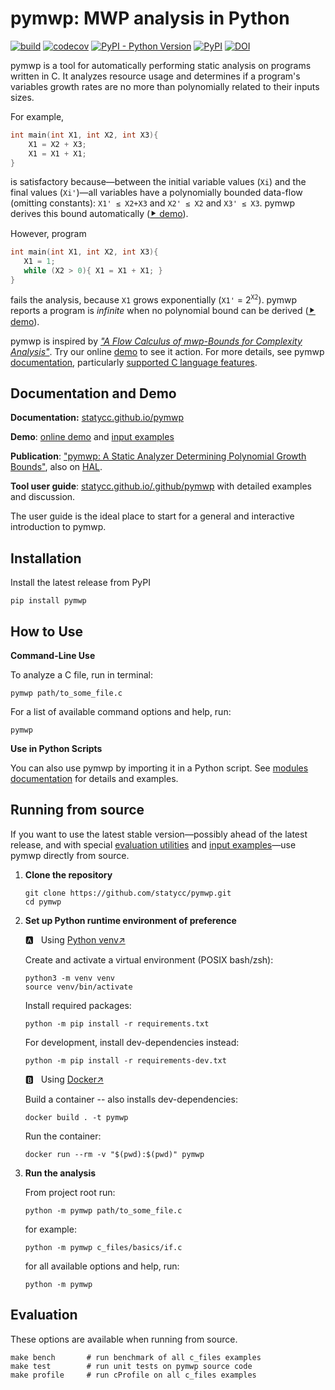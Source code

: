 # pymwp: MWP analysis in Python

[![build](https://github.com/statycc/pymwp/actions/workflows/build.yaml/badge.svg)](https://github.com/statycc/pymwp/actions/workflows/build.yaml)
[![codecov](https://codecov.io/gh/statycc/pymwp/branch/main/graph/badge.svg?token=4v3zRbkAjM)](https://codecov.io/gh/statycc/pymwp)
[![PyPI - Python Version](https://img.shields.io/pypi/pyversions/pymwp)](https://pypi.org/project/pymwp/)
[![PyPI](https://img.shields.io/pypi/v/pymwp)](https://pypi.org/project/pymwp/)
[![DOI](https://zenodo.org/badge/DOI/10.5281/zenodo.7879822.svg)](https://doi.org/10.5281/zenodo.7879822)

<!-- 
  Do not remove start and end comments (e.g. "include-start", "include-end").
  They are markers for what to include in the documentation website.
-->

<!--include-start-->

pymwp is a tool for automatically performing static analysis on programs written in C.
It analyzes resource usage and determines if a program's variables growth rates are no more than polynomially related to
their inputs sizes. 

For example,

   ```c
   int main(int X1, int X2, int X3){
       X1 = X2 + X3;
       X1 = X1 + X1;
   }
   ``` 
   
   is satisfactory because—between the initial variable values (`Xi`) and the final values (`Xi'`)—all variables have a polynomially bounded data-flow (omitting constants): 
   `X1' ≤ X2+X3` and `X2' ≤ X2`  and `X3' ≤ X3`. pymwp derives this bound automatically ([⯈ demo](https://statycc.github.io/pymwp/demo/#original_paper_example3_1_b.c)).

However, program

   ```c
   int main(int X1, int X2, int X3){
      X1 = 1;
      while (X2 > 0){ X1 = X1 + X1; }
   }   
   ```

   fails the analysis, because `X1` grows exponentially (`X1'` = $2^{\texttt{X2}}$).
   pymwp reports a program is _infinite_ when no polynomial bound can be derived ([⯈ demo](https://statycc.github.io/pymwp/demo/#original_paper_example3_1_d.c)).


pymwp is inspired by [_"A Flow Calculus of mwp-Bounds for Complexity Analysis"_](https://doi.org/10.1145/1555746.1555752).
Try our online [demo](https://statycc.github.io/pymwp/demo/) to see it action.
For more details, see pymwp [documentation](https://statycc.github.io/pymwp/), particularly [supported C language features](https://statycc.github.io/pymwp/features/).

## Documentation and Demo

**Documentation:** [statycc.github.io/pymwp](https://statycc.github.io/pymwp/)

**Demo**: [online demo](https://statycc.github.io/pymwp/demo/) and [input examples](https://statycc.github.io/pymwp/examples/)

**Publication**: ["pymwp: A Static Analyzer Determining Polynomial Growth Bounds"](http://doi.org/10.1007/978-3-031-45332-8_14),
also on [HAL](https://hal.science/hal-03269121v4/document).

**Tool user guide**: [statycc.github.io/.github/pymwp](https://statycc.github.io/.github/pymwp) with detailed examples and discussion.

The user guide is the ideal place to start for a general and interactive introduction to pymwp.

## Installation

Install the latest release from PyPI

```
pip install pymwp
```

## How to Use

**Command-Line Use**

To analyze a C file, run in terminal:

```
pymwp path/to_some_file.c
```

For a list of available command options and help, run:

```
pymwp
```

**Use in Python Scripts**

You can also use pymwp by importing it in a Python script.
See [modules documentation](https://statycc.github.io/pymwp/modules/) for details and examples.

## Running from source

If you want to use the latest stable version—possibly ahead of the latest release, and with special [evaluation utilities](https://statycc.github.io/pymwp/utilities/) and [input examples](https://statycc.github.io/pymwp/examples/)—use pymwp directly from source.

1. **Clone the repository**

    ```shell
    git clone https://github.com/statycc/pymwp.git 
    cd pymwp
    ``` 

2. **Set up Python runtime environment of preference**

    :a: &nbsp; Using [Python venv&nearr;](https://docs.python.org/3/library/venv.html)
   
    Create and activate a virtual environment (POSIX bash/zsh):
     
    ```shell
    python3 -m venv venv
    source venv/bin/activate
    ```
     
    Install required packages:
     
    ```shell
    python -m pip install -r requirements.txt
    ``` 
     
    For development, install dev-dependencies instead:
     
    ```shell
    python -m pip install -r requirements-dev.txt
    ```

    :b: &nbsp; Using [Docker&nearr;](https://docs.docker.com/engine/install/)

    Build a container -- also installs dev-dependencies:
    
    ```shell
    docker build . -t pymwp
    ```
       
    Run the container:
    
    ```shell
    docker run --rm -v "$(pwd):$(pwd)" pymwp
    ```
 

3. **Run the analysis**

    From project root run:

    ```shell
    python -m pymwp path/to_some_file.c
    ```

    for example:

    ```shell
    python -m pymwp c_files/basics/if.c
    ```

    for all available options and help, run:

    ```shell
    python -m pymwp
    ```

<!--include-end--> 


## Evaluation

These options are available when running from source.

```
make bench       # run benchmark of all c_files examples
make test        # run unit tests on pymwp source code
make profile     # run cProfile on all c_files examples  
```
